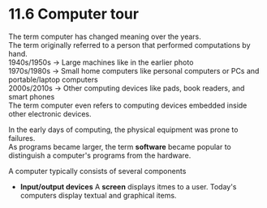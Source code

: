 # 11.6 Computer tour

The term computer has changed meaning over the years.   
The term originally referred to a person that performed computations by hand.   
1940s/1950s -> Large machines like in the earlier photo   
1970s/1980s -> Small home computers like personal computers or PCs and portable/laptop computers     
2000s/2010s -> Other computing devices like pads, book readers, and smart phones   
The term computer even refers to computing devices embedded inside other electronic devices.   

In the early days of computing, the physical equipment was prone to failures.   
As programs became larger, the term **software** became popular to distinguish a computer's programs from the hardware.   

A computer typically consists of several components   
* **Input/output devices**
  A **screen** displays itmes to a user. Today's computers display textual and graphical items.
